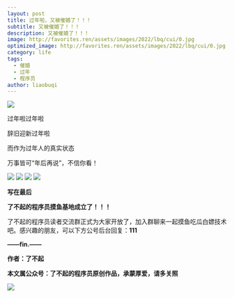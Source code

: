 ```yaml
---
layout: post
title: 过年啦，又被催婚了！！！
subtitle: 又被催婚了！！！
description: 又被催婚了！！！
image: http://favorites.ren/assets/images/2022/lbq/cui/0.jpg
optimized_image: http://favorites.ren/assets/images/2022/lbq/cui/0.jpg
category: life
tags:
  - 催婚
  - 过年
  - 程序员
author: liaobuqi
---
```

![](http://favorites.ren/assets/images/2021/cartoon/bianbie/640.jpeg)

过年啦过年啦

辞旧迎新过年啦

而作为过年人的真实状态

万事皆可“年后再说”，不信你看！

![](http://favorites.ren/assets/images/2022/lbq/cui/640.jpeg)
![](http://favorites.ren/assets/images/2022/lbq/cui/640-1.jpeg)
![](http://favorites.ren/assets/images/2022/lbq/cui/640-2.jpeg)
![](http://favorites.ren/assets/images/2022/lbq/cui/640-3.jpeg)

**写在最后**

**了不起的程序员摸鱼基地成立了！！！**

了不起的程序员读者交流群正式为大家开放了，加入群聊来一起摸鱼吃瓜白嫖技术吧。感兴趣的朋友，可以下方公号后台回复：**111**

**——fin.——**

**作者：了不起**

**本文属公众号：了不起的程序员原创作品，承蒙厚爱，请多关照**

![](http://favorites.ren/assets/images/2021/lbq/tuodan/640.gif)
